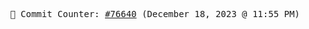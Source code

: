 <p align="center">
    <samp>
        📮 Commit Counter: <a href="https://github.com/Javascript-void0/Javascript-void0/commits/main">#76640</a> (December 18, 2023 @ 11:55 PM)
    </samp>
</p>